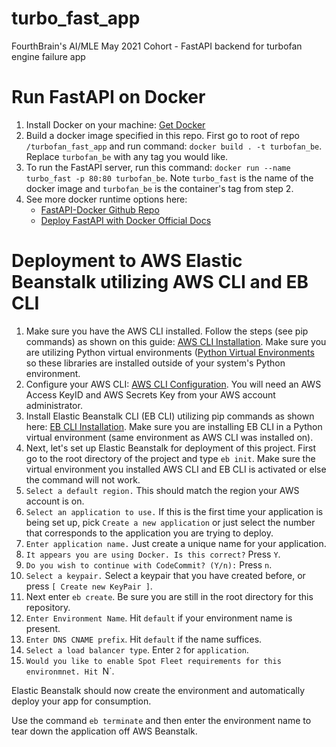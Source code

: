 # turbo_fast_app
FourthBrain's AI/MLE May 2021 Cohort - FastAPI backend for turbofan engine failure app

# Run FastAPI on Docker
1. Install Docker on your machine: [Get Docker](https://docs.docker.com/get-docker/])
2. Build a docker image specified in this repo. First go to root of repo `/turbofan_fast_app` and run command: `docker build . -t turbofan_be`. Replace `turbofan_be` with any tag you would like.
3. To run the FastAPI server, run this command: `docker run --name turbo_fast -p 80:80 turbofan_be`. Note `turbo_fast` is the name of the docker image and `turbofan_be` is the container's tag from step 2.
4. See more docker runtime options here:
	- [FastAPI-Docker Github Repo](https://github.com/tiangolo/uvicorn-gunicorn-fastapi-docker) 
	- [Deploy FastAPI with Docker Official Docs](https://fastapi.tiangolo.com/deployment/docker/)


# Deployment to AWS Elastic Beanstalk utilizing AWS CLI and EB CLI
1. Make sure you have the AWS CLI installed. Follow the steps (see pip commands) as shown on this guide: [AWS CLI Installation](https://docs.aws.amazon.com/cli/latest/userguide/install-windows.html). Make sure you are utilizing Python virtual environments ([Python Virtual Environments](https://realpython.com/python-virtual-environments-a-primer/) so these libraries are installed outside of your system's Python environment.
2. Configure your AWS CLI: [AWS CLI Configuration](https://docs.aws.amazon.com/cli/latest/userguide/cli-configure-quickstart.html). You will need an AWS Access KeyID and AWS Secrets Key from your AWS account administrator.
3. Install Elastic Beanstalk CLI (EB CLI) utilizing pip commands as shown here: [EB CLI Installation](https://docs.aws.amazon.com/elasticbeanstalk/latest/dg/eb-cli3-install-windows.html). Make sure you are installing EB CLI in a Python virtual environment (same environment as AWS CLI was installed on).
4. Next, let's set up Elastic Beanstalk for deployment of this project. First go to the root directory of the project and type `eb init`. Make sure the virtual environment you installed AWS CLI and EB CLI is activated or else the command will not work.
5. `Select a default region.` This should match the region your AWS account is on.
6. `Select an application to use.` If this is the first time your application is being set up, pick `Create a new application` or just select the number that corresponds to the application you are trying to deploy.
7. `Enter application name.` Just create a unique name for your application.
8. `It appears you are using Docker. Is this correct?` Press `Y`.
9. `Do you wish to continue with CodeCommit? (Y/n):` Press `n`.
10. `Select a keypair.` Select a keypair that you have created before, or press `[ Create new KeyPair ]`.
11. Next enter `eb create`. Be sure you are still in the root directory for this repository.
12. `Enter Environment Name`. Hit `default` if your environment name is present.
13. `Enter DNS CNAME prefix`. Hit `default` if the name suffices.
14. `Select a load balancer type`. Enter `2` for `application`.
15. `Would you like to enable Spot Fleet requirements for this environmnet. Hit `N`.

Elastic Beanstalk should now create the environment and automatically deploy your app for consumption.

Use the command `eb terminate` and then enter the environment name to tear down the application off AWS Beanstalk. 
